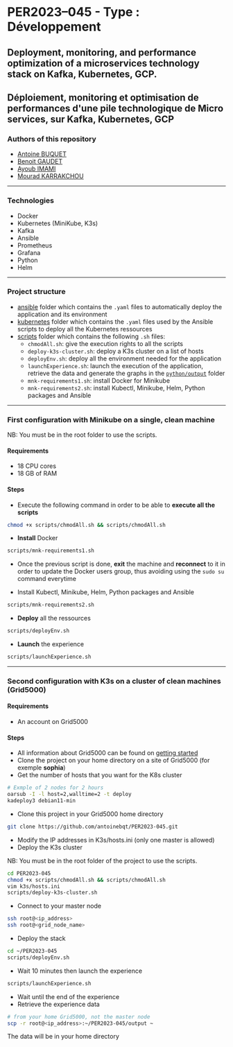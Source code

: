 # PER2023–045 - Type : Développement
## Deployment, monitoring, and performance optimization of a microservices technology stack on Kafka, Kubernetes, GCP.
## Déploiement, monitoring et optimisation de performances d'une pile technologique de Micro services, sur Kafka, Kubernetes, GCP

### Authors of this repository
- [Antoine BUQUET](https://github.com/antoinebqt)
- [Benoit GAUDET](https://github.com/BenoitGAUDET38)
- [Ayoub IMAMI](https://github.com/AyoubIMAMI)
- [Mourad KARRAKCHOU](https://github.com/MouradKarrakchou)

---

### Technologies
- Docker
- Kubernetes (MiniKube, K3s)
- Kafka
- Ansible
- Prometheus
- Grafana
- Python
- Helm

---

### Project structure
- [ansible](https://github.com/antoinebqt/TER/tree/master/ansible) folder which contains the `.yaml` files to automatically deploy the application and its environment
- [kubernetes](https://github.com/antoinebqt/TER/tree/master/kubernetes) folder which contains the `.yaml` files used by the Ansible scripts to deploy all the Kubernetes ressources
- [scripts](https://github.com/antoinebqt/TER/tree/master/scripts) folder which contains the following `.sh` files:
  - `chmodAll.sh`: give the execution rights to all the scripts
  - `deploy-k3s-cluster.sh`: deploy a K3s cluster on a list of hosts
  - `deployEnv.sh`: deploy all the environment needed for the application
  - `launchExperience.sh`: launch the execution of the application, retrieve the data and generate the graphs in the [`python/output`](https://github.com/antoinebqt/TER/tree/master/python/output) folder
  - `mnk-requirements1.sh`: install Docker for Minikube
  - `mnk-requirements2.sh`: install Kubectl, Minikube, Helm, Python packages and Ansible

---
 
### First configuration with Minikube on a single, clean machine
NB: You must be in the root folder to use the scripts.

#### Requirements
- 18 CPU cores
- 18 GB of RAM

#### Steps

- Execute the following command in order to be able to **execute all the scripts**
```bash
chmod +x scripts/chmodAll.sh && scripts/chmodAll.sh
```
- **Install** Docker
```bash
scripts/mnk-requirements1.sh
```
- Once the previous script is done, **exit** the machine and **reconnect** to it in order to update the Docker users group, thus avoiding using the `sudo su` command everytime


- Install Kubectl, Minikube, Helm, Python packages and Ansible
```bash
scripts/mnk-requirements2.sh
```
- **Deploy** all the ressources
```bash
scripts/deployEnv.sh
```

- **Launch** the experience
```bash
scripts/launchExperience.sh
```

---

### Second configuration with K3s on a cluster of clean machines (Grid5000)

#### Requirements
- An account on Grid5000

#### Steps
- All information about Grid5000 can be found on [getting started](https://www.grid5000.fr/w/Getting_Started)
- Clone the project on your home directory on a site of Grid5000 (for exemple **sophia**)
- Get the number of hosts that you want for the K8s cluster
```bash
# Exmple of 2 nodes for 2 hours
oarsub -I -l host=2,walltime=2 -t deploy
kadeploy3 debian11-min
```
- Clone this project in your Grid5000 home directory
```bash
git clone https://github.com/antoinebqt/PER2023-045.git
```
- Modify the IP addresses in K3s/hosts.ini (only one master is allowed)
- Deploy the K3s cluster

NB: You must be in the root folder of the project to use the scripts.
```bash
cd PER2023-045
chmod +x scripts/chmodAll.sh && scripts/chmodAll.sh
vim k3s/hosts.ini
scripts/deploy-k3s-cluster.sh
```
- Connect to your master node
```bash
ssh root@<ip_address>
ssh root@<grid_node_name>
```
- Deploy the stack
```bash
cd ~/PER2023-045
scripts/deployEnv.sh
```
- Wait 10 minutes then launch the experience
```bash
scripts/launchExperience.sh
```
- Wait until the end of the experience
- Retrieve the experience data
```bash
# from your home Grid5000, not the master node
scp -r root@<ip_address>:~/PER2023-045/output ~
```
The data will be in your home directory
